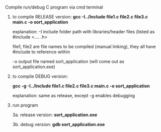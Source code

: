 Compile run/debug C program via cmd terminal

1. to compile RELEASE version: 
    **gcc -I../Include file1.c file2.c file3.c main.c -o sort_application**

    explanation: -I include folder path with libraries/header files (listed as #include <.... .h>

    file1, file2 are file names to be compiled (manual linking), they all have #include to reference within

    -o output file named sort_application (will come out as sort_application.exe)


3. to compile DEBUG version:

    **gcc -g -I../Include file1.c file2.c file3.c main.c -o sort_application**

    explanation: same as release, except -g enables debugging


4. run program

    3a. release version: **sort_application.exe**
  
    3b. debug version:   **gdb sort_application.exe**
